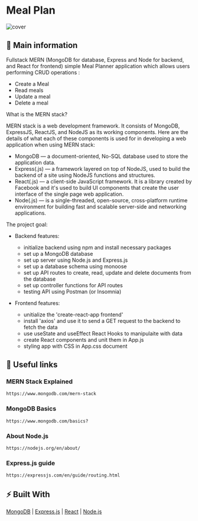 # Meal Plan
![cover](./assets/)

## 🦉 Main information

Fullstack MERN (MongoDB for database, Express and Node for backend, and React for frontend) simple Meal Planner application which allows users performing CRUD operations :

- Create a Meal
- Read meals
- Update a meal
- Delete a meal

What is the MERN stack?

MERN stack is a web development framework. It consists of MongoDB, ExpressJS, ReactJS, and NodeJS as its working components. Here are the details of what each of these components is used for in developing a web application when using MERN stack:

- MongoDB — a document-oriented, No-SQL database used to store the application data.
- Express(.js) — a framework layered on top of NodeJS, used to build the backend of a site using NodeJS functions and structures.
- React(.js) — a client-side JavaScript framework. It is a library created by Facebook and it's used to build UI components that create the user interface of the single page web application.
- Node(.js) — is a single-threaded, open-source, cross-platform runtime environment for building fast and scalable server-side and networking applications.

The project goal: 

- Backend features:
   - initialize backend using npm and install necessary packages
   - set up a MongoDB database
   - set up server using Node.js and Express.js 
   - set up a database schema using monoose
   - set up API routes to create, read, update and delete documents from the database
   - set up controller functions for API routes
   - testing API using Postman (or Insomnia)

- Frontend features:
   - unitialize the 'create-react-app frontend' 
   - install 'axios' and use it to send a GET request to the backend to fetch the data
   - use useState and useEffect React Hooks to manipulaite with data
   - create React components and unit them in App.js
   - styling app with CSS in App.css document


## 🦊 Useful links 

### MERN Stack Explained

```
https://www.mongodb.com/mern-stack
```

### MongoDB Basics

```
https://www.mongodb.com/basics?
```

### About Node.js

```
https://nodejs.org/en/about/
```

### Express.js guide

```
https://expressjs.com/en/guide/routing.html
```

## ⚡ Built With

[MongoDB](https://www.mongodb.com/) | [Express.js](https://expressjs.com/) | [React](https://reactjs.org/) 
| [Node.js](https://nodejs.org/en/)